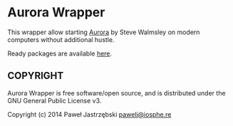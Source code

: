 ﻿# Aurora Wrapper

This wrapper allow starting [Aurora](http://aurora2.pentarch.org/index.php) by Steve Walmsley on modern computers without additional hustle.

Ready packages are available [here](http://aurora2.pentarch.org/index.php/topic,5663.0.html).

## COPYRIGHT

Aurora Wrapper is free software/open source, and is distributed under the GNU General Public License v3.

Copyright (c) 2014 Paweł Jastrzębski <pawelj@iosphe.re>